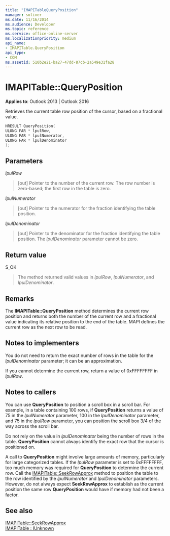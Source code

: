 ```yaml
---
title: "IMAPITableQueryPosition" 
manager: soliver
ms.date: 11/16/2014
ms.audience: Developer
ms.topic: reference
ms.service: office-online-server
ms.localizationpriority: medium
api_name:
- IMAPITable.QueryPosition
api_type:
- COM
ms.assetid: 510b2e21-ba27-47dd-87cb-2a549e31fa28
---
```


# IMAPITable::QueryPosition

**Applies to**: Outlook 2013 | Outlook 2016
 
Retrieves the current table row position of the cursor, based on a fractional value.
 
```cpp
HRESULT QueryPosition(
ULONG FAR * lpulRow,
ULONG FAR * lpulNumerator,
ULONG FAR * lpulDenominator
);
```

## Parameters

 _lpulRow_
 
> [out] Pointer to the number of the current row. The row number is zero-based; the first row in the table is zero.

 _lpulNumerator_
 
> [out] Pointer to the numerator for the fraction identifying the table position.

 _lpulDenominator_
 
> [out] Pointer to the denominator for the fraction identifying the table position. The _lpulDenominator_ parameter cannot be zero.

## Return value

S_OK

> The method returned valid values in _lpulRow_, _lpulNumerator_, and _lpulDenominator_.

## Remarks

The **IMAPITable::QueryPosition** method determines the current row position and returns both the number of the current row and a fractional value indicating its relative position to the end of the table. MAPI defines the current row as the next row to be read.
 
## Notes to implementers

You do not need to return the exact number of rows in the table for the _lpulDenominator_ parameter; it can be an approximation.
 
If you cannot determine the current row, return a value of 0xFFFFFFFF in _lpulRow_.
 
## Notes to callers

You can use **QueryPosition** to position a scroll box in a scroll bar. For example, in a table containing 100 rows, if **QueryPosition** returns a value of 75 in the _lpulNumerator_ parameter, 100 in the _lpulDenominator_ parameter, and 75 in the _lpulRow_ parameter, you can position the scroll box 3/4 of the way across the scroll bar.
 
Do not rely on the value in _lpulDenominator_ being the number of rows in the table. **QueryPosition** cannot always identify the exact row that the cursor is positioned on.
 
A call to **QueryPosition** might involve large amounts of memory, particularly for large categorized tables. If the _lpulRow_ parameter is set to 0xFFFFFFFF, too much memory was required for **QueryPosition** to determine the current row. Call the [IMAPITable::SeekRowApprox](imapitable-seekrowapprox.md) method to position the table to the row identified by the _lpulNumerator_ and _lpulDenominator_ parameters. However, do not always expect **SeekRowApprox** to establish as the current position the same row **QueryPosition** would have if memory had not been a factor.
 
## See also

[IMAPITable::SeekRowApprox](imapitable-seekrowapprox.md)  
[IMAPITable : IUnknown](imapitableiunknown.md)
